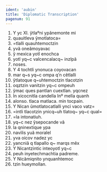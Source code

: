 ```yaml
---
ident: 'aubin'
title: 'Diplomatic Transcription'
pagenum: 91
---
```

1.	Y yc XI. ỹtlaºni ypãnemonte mi
2.	quauitleva ỹmotlatoca=
3.	=tlalli quauhtemoctzin
4.	yvã oneãmoyavac
5.	ỹ mexica yotl enochca
6.	yotl yq~c valcencalacq~ inzlpã
7.	noses.
8.	Y 4 tochtli ynonuca coyovacan
9.	mar q~s yq~c ompa qʹn cẽtlalli
10.	 ỹtlatoque q~uhtemoctzin tlacotzin
11.	 oqztzin vanitzin yq~c ompeuh
12.	 ỹmac ques pantlan cuextlan. yqcnez
13.	 In xicocnitla candella Inº mella quanh
14.	 alonso. tlaca matlaca. min tocpain.
15.	 Y Nican ũmotlatocatlalli ynci vaco vatz=
16.	 =intli tlacotzin ynicq~uh tlatoq~ yq~c qual=
17.	 =la intonatiuh.
18.	 yq~c nez ỹsepocande		vã
19.	 la qninextique ypa
20.	 navilis yuã moralel
21.	 yva oicov nadez yc
22.	 yancniã q tlapallo q~ marqs mẽx
23.	 Y Nicantzintic inteoyotl yq~c
24.	 peuh inyetechmachtia padreme.
25.	 Y Nicãmiqnito ynquanhtemoc
26.	 tzin hueymollan.
